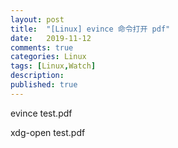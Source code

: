 ```yaml
---
layout: post
title:  "[Linux] evince 命令打开 pdf"
date:   2019-11-12
comments: true
categories: Linux
tags: [Linux,Watch]
description:
published: true
---
```


evince test.pdf

xdg-open test.pdf
